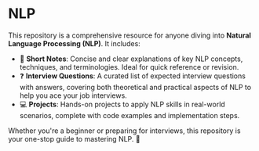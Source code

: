 # NLP
This repository is a comprehensive resource for anyone diving into **Natural Language Processing (NLP)**. It includes:

- 📝 **Short Notes**: Concise and clear explanations of key NLP concepts, techniques, and terminologies. Ideal for quick reference or revision.
- ❓ **Interview Questions**: A curated list of expected interview questions with answers, covering both theoretical and practical aspects of NLP to help you ace your job interviews.
- 💻 **Projects**: Hands-on projects to apply NLP skills in real-world scenarios, complete with code examples and implementation steps.

Whether you're a beginner or preparing for interviews, this repository is your one-stop guide to mastering NLP. 🚀
